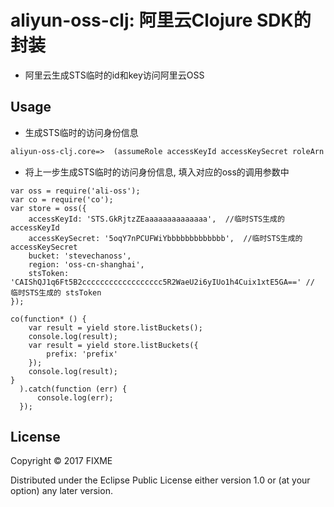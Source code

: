 # aliyun-oss-clj: 阿里云Clojure SDK的封装

* 阿里云生成STS临时的id和key访问阿里云OSS

## Usage

* 生成STS临时的访问身份信息 
```clojure
aliyun-oss-clj.core=>  (assumeRole accessKeyId accessKeySecret roleArn roleSessionName policy protocolType)
```
* 将上一步生成STS临时的访问身份信息, 填入对应的oss的调用参数中
```node
var oss = require('ali-oss');
var co = require('co');
var store = oss({
    accessKeyId: 'STS.GkRjtzZEaaaaaaaaaaaaaa',  //临时STS生成的accessKeyId
    accessKeySecret: '5oqY7nPCUFWiYbbbbbbbbbbbbb',  //临时STS生成的accessKeySecret 
    bucket: 'stevechanoss',
    region: 'oss-cn-shanghai',
    stsToken: 'CAIShQJ1q6Ft5B2cccccccccccccccccc5R2WaeU2i6yIUo1h4Cuix1xtE5GA==' // 临时STS生成的 stsToken
});

co(function* () {
    var result = yield store.listBuckets();
    console.log(result);
    var result = yield store.listBuckets({
        prefix: 'prefix'
    });
    console.log(result);
}
  ).catch(function (err) {
      console.log(err);
  });

```

## License

Copyright © 2017 FIXME

Distributed under the Eclipse Public License either version 1.0 or (at
your option) any later version.
